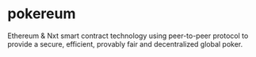 pokereum
========

Ethereum &amp; Nxt smart contract technology using peer-to-peer protocol to provide a secure, efficient, provably fair and decentralized global poker.
